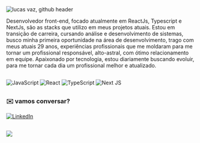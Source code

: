 <img src="https://github.com/httpslucasvaz/httpslucasvaz/assets/118950711/4881eb1e-b2a0-45c6-8e9d-78c99499c498" alt="lucas vaz, github header" />


Desenvolvedor front-end, focado atualmente em ReactJs, Typescript e NextJs, são as stacks que utilizo em meus projetos atuais. Estou em transição de carreira, cursando análise e desenvolvimento de sistemas, busco minha primeira oportunidade na área de desenvolvimento, trago com meus atuais 29 anos, experiências profissionais que me moldaram para me tornar um profissional responsável, alto-astral, com ótimo relacionamento em equipe. Apaixonado por tecnologia, estou diariamente buscando evoluir, para me tornar cada dia um profissional melhor e atualizado.
<br/>
##
![JavaScript](https://img.shields.io/badge/javascript-%23323330.svg?style=flat&logo=javascript&logoColor=%23F7DF1E) ![React](https://img.shields.io/badge/react-%2320232a.svg?style=flat&logo=react&logoColor=%2361DAFB) ![TypeScript](https://img.shields.io/badge/typescript-%23007ACC.svg?style=flat&logo=typescript&logoColor=white) ![Next JS](https://img.shields.io/badge/Next-black?style=flat&logo=next.js&logoColor=white)  
##
### ✉️ vamos conversar?
[![LinkedIn](https://img.shields.io/badge/LinkedIn-%230077B5.svg?logo=linkedin&logoColor=white)](https://linkedin.com/in/lucasvazz)

##
![](https://github-readme-stats.vercel.app/api/top-langs/?username=httpslucasvaz&theme=shades-of-purple&hide_border=true&include_all_commits=false&count_private=true&layout=compact)
